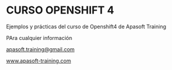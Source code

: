 CURSO OPENSHIFT 4
=================

Ejemplos y prácticas del curso de Openshift4 de Apasoft Training

PAra cualquier información

apasoft.training@gmail.com


www.apasoft-training.com
